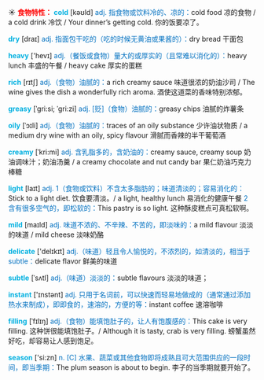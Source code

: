 ☀ <font color="red">**食物特性：**</font>
<font color="sky blue">**cold**</font> [kəʊld] 
<font color="#0070c0">adj. 指食物或饮料冷的、凉的：</font>cold food 凉的食物 / a cold drink 冷饮 / Your dinner’s getting cold. 你的饭要凉了。

<font color="sky blue">**dry**</font> [draɪ] 
<font color="#0070c0">adj. 指面包干吃的（吃的时候无黄油或果酱的）：</font>dry bread 干面包

<font color="sky blue">**heavy**</font> ['hevɪ] 
<font color="#0070c0">adj.（餐饭或食物）量大的或厚实的（且常难以消化的）：</font>heavy lunch 丰盛的午餐 / heavy cake 厚实的蛋糕

<font color="sky blue">**rich**</font> [rɪtʃ] 
<font color="#0070c0">adj.（食物）油腻的：</font>a rich creamy sauce 味道很浓的奶油沙司 / The wine gives the dish a wonderfully rich aroma. 酒使这道菜的香味特别浓郁。
           
<font color="sky blue">**greasy**</font> [ˈgri:si; ˈgri:zi]
<font color="#0070c0">adj. [贬]（食物）油腻的：</font>greasy chips 油腻的炸薯条
           
<font color="sky blue">**oily**</font> [ˈɔɪli]
<font color="#0070c0">adj.（食物）油腻的：</font>traces of an oily substance 少许油状物质 / a medium dry wine with an oily, spicy flavour 滑腻而香辣的半干葡萄酒
           
<font color="sky blue">**creamy**</font> [ˈkri:mi]
<font color="#0070c0">adj. 含乳脂多的，含奶油的：</font>creamy sauce, creamy soup 奶油调味汁；奶油汤羹 / a creamy chocolate and nut candy bar 果仁奶油巧克力棒糖

<font color="sky blue">**light**</font> [laɪt] 
<font color="#0070c0">adj. 1（食物或饮料）不含太多脂肪的；味道清淡的；容易消化的：</font>Stick to a light diet. 饮食要清淡。/ a light, healthy lunch 易消化的健康午餐 <font color="#0070c0">2 含有很多空气的，即松软的：</font>This pastry is so light. 这种酥皮糕点可真松软啊。

<font color="sky blue">**mild**</font> [maɪld] 
<font color="#0070c0">adj. 味道不浓的、不辛辣、不苦的，即淡味的：</font>a mild flavour 淡淡的味道 / mild cheese 淡味奶酪

<font color="sky blue">**delicate**</font> ['delɪkɪt] 
<font color="#0070c0">adj.（味道）轻且令人愉悦的，不浓烈的，如清淡的，相当于subtle：</font>delicate flavor 鲜美的味道
           
<font color="sky blue">**subtle**</font> [ˈsʌtl]
<font color="#0070c0">adj.（味道）淡淡的：</font>subtle flavours 淡淡的味道；

<font color="sky blue">**instant**</font> ['ɪnstənt] 
<font color="#0070c0">adj. 只用于名词前，可以快速而轻易地做成的（通常通过添加热水来制成），即即食的，速溶的，方便的等：</font>instant coffee 速溶咖啡
           
<font color="sky blue">**filling**</font> [ˈfɪlɪŋ]
<font color="#0070c0">adj.（食物）能填饱肚子的，让人有饱腹感的：</font>This cake is very filling. 这种饼很能填饱肚子。/ Although it is tasty, crab is very filling. 螃蟹虽然好吃，却容易让人感到饱足。

<font color="sky blue">**season**</font> ['si:zn] 
<font color="#0070c0">n. [C] 水果、蔬菜或其他食物即将成熟且可大范围供应的一段时间，即当季期：</font>The plum season is about to begin. 李子的当季期就要开始了。
